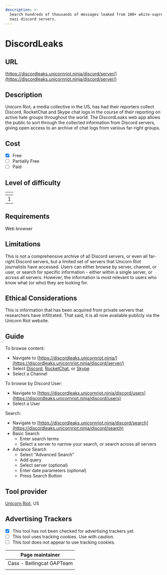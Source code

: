 ```yaml
---
description: >-
  Search hundreds of thousands of messages leaked from 180+ white-supremacist /
  nazi discord servers.
---
```


# DiscordLeaks

## URL

[https://discordleaks.unicornriot.ninja/discord/server/](https://discordleaks.unicornriot.ninja/discord/server/)

## Description

Unicorn Riot, a media collective in the US, has had their reporters collect Discord, RocketChat and Skype chat logs in the course of their reporting on active hate groups throughout the world. The DiscordLeaks web app allows the public to sort through the collected information from Discord servers, giving open access to an archive of chat logs from various far-right groups.

## Cost

* [x] Free
* [ ] Partially Free
* [ ] Paid

## Level of difficulty

<table><thead><tr><th data-type="rating" data-max="5"></th></tr></thead><tbody><tr><td>1</td></tr></tbody></table>

## Requirements

Web browser

## Limitations

This is not a comprehensive archive of all Discord servers, or even all far-right Discord servers, but a limited set of servers that Unicorn Riot journalists have accessed. Users can either browse by server, channel, or user, or search for specific information - either within a single server, or across all servers. However, the information is most relevant to users who know what (or who) they are looking for.

## Ethical Considerations

This is information that has been acquired from private servers that researchers have infiltrated. That said, it is all now available publicly via the Unicorn Riot website.

## Guide

To browse content:

* Navigate to [https://discordleaks.unicornriot.ninja/](https://discordleaks.unicornriot.ninja/discord/server/)
* Select [Discord](https://discordleaks.unicornriot.ninja/discord/), [RocketChat](https://discordleaks.unicornriot.ninja/rocket-chat/), or [Skype](https://discordleaks.unicornriot.ninja/skype/)
* Select a Channel

To browse by Discord User:

* Navigate to [https://discordleaks.unicornriot.ninja/discord/users](https://discordleaks.unicornriot.ninja/discord/users)
* Select a User

Search:

* Navigate to [https://discordleaks.unicornriot.ninja/discord/search](https://discordleaks.unicornriot.ninja/discord/search)
* Basic Search
  * Enter search terms
  * Select a server to narrow your search, or search across all servers
* Advance Search
  * Select "Advanced Search"
  * Add query
  * Select server (optional)
  * Enter date parameters (optional)
  * Press Search Button

## Tool provider

[Unicorn Riot](https://unicornriot.ninja/about-unicorn-riot/), US

## Advertising Trackers

* [x] This tool has not been checked for advertising trackers yet.
* [ ] This tool uses tracking cookies. Use with caution.
* [ ] This tool does not appear to use tracking cookies.

| Page maintainer           |
| ------------------------- |
| Cass - Bellingcat GAPTeam |
|                           |
